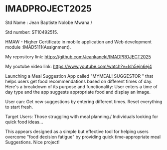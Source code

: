 # IMADPROJECT2025
Std Name : Jean Baptiste Nolobe Mwana  /

Std number: ST10492515.

HMAW - Higher Certificate in mobile application and Web development module :IMAD5111(Assignment).

My repository link: https://github.com/Jeankaneki/IMADPROJECT2025

My youtube video link: https://www.youtube.com/watch?v=Ish5ejn6ej4

Launching a Meal Suggestion App called "MYMEAL! SUGGESTOR " that helps users get food recommendations based on different times of day. Here's a breakdown of its purpose and functionality:
User enters a time of day type and the app suggests appropriate food and display an image.

User can:
Get new suggestions by entering different times.
Reset everything to start fresh.

Target Users:
Those struggling with meal planning./
Individuals looking for quick food ideas...

This appears designed as a simple but effective tool for helping users overcome "food decision fatigue" by providing  quick time-appropriate meal Suggestions.
Nice project!




